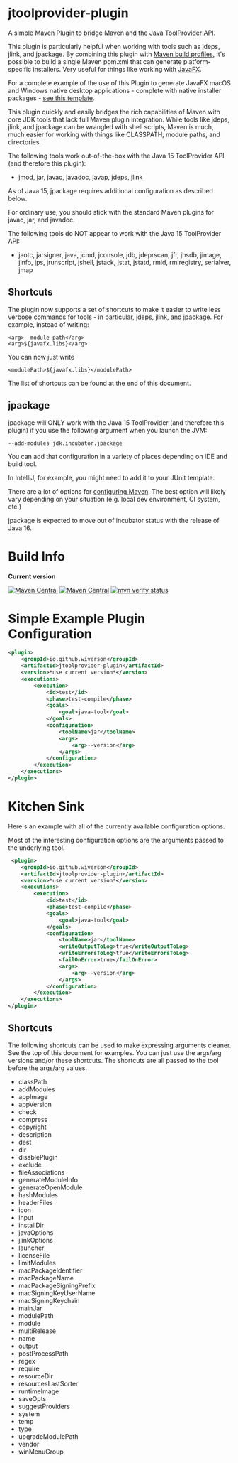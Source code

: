 # jtoolprovider-plugin
 
A simple [Maven](https://maven.apache.org) Plugin to bridge Maven and the 
[Java ToolProvider API](https://docs.oracle.com/javase/10/docs/api/java/util/spi/ToolProvider.html).

This plugin is particularly helpful when working with tools such as jdeps, jlink, and jpackage.
By combining this plugin with
[Maven build profiles](https://maven.apache.org/guides/introduction/introduction-to-profiles.html), 
it's possible to build a single Maven pom.xml that can generate platform-specific installers.
Very useful for things like working with [JavaFX](https://openjfx.io).

For a complete example of the use of this Plugin to generate JavaFX macOS and Windows native desktop
applications - complete with native installer 
packages - [see this template](https://github.com/wiverson/maven-jpackage-template).

This plugin quickly and easily bridges the rich capabilities of Maven with core JDK tools 
that lack full Maven plugin integration.  While tools like jdeps, jlink, and jpackage can be
wrangled with shell scripts, Maven is much, much easier for working with things like 
CLASSPATH, module paths, and directories.

The following tools work out-of-the-box with the Java 15 ToolProvider API (and therefore this plugin):

- jmod, jar, javac, javadoc, javap, jdeps, jlink

As of Java 15, jpackage requires additional configuration as described below.

For ordinary use, you should stick with the standard Maven plugins for javac, jar, 
and javadoc.

The following tools do NOT appear to work with the Java 15 ToolProvider API: 
- jaotc, jarsigner, java, jcmd, jconsole, jdb, jdeprscan, jfr, jhsdb, jimage,
jinfo, jps, jrunscript, jshell, jstack, jstat, jstatd, rmid, rmiregistry, serialver, jmap

## Shortcuts

The plugin now supports a set of shortcuts to make it easier to write less verbose commands
for tools - in particular, jdeps, jlink, and jpackage. For example, instead of writing:

```
<arg>--module-path</arg>
<arg>${javafx.libs}</arg>
```

You can now just write

```
<modulePath>${javafx.libs}</modulePath>
```

The list of shortcuts can be found at the end of this document.

## jpackage

jpackage will ONLY work with the Java 15 ToolProvider (and therefore this plugin) if you use the 
following argument when you launch the JVM:

`--add-modules jdk.incubator.jpackage`

You can add that configuration in a variety of places depending on IDE and build tool. 

In IntelliJ, for example, you might need to add it to your JUnit template.

There are a lot of options for [configuring Maven](https://maven.apache.org/configure.html).
The best option will likely vary depending on your situation (e.g. local dev environment, 
CI system, etc.)

jpackage is expected to move out of incubator status with the release of Java 16.

# Build Info

**Current version** 

[![Maven Central](https://maven-badges.herokuapp.com/maven-central/io.github.wiverson/jtoolprovider-plugin/badge.svg)](https://search.maven.org/search?q=a:jtoolprovider-plugin)
[![Maven Central](https://img.shields.io/maven-central/v/io.github.wiverson/jtoolprovider-plugin.svg?label=Maven%20Central)](https://search.maven.org/search?q=g:%22io.github.wiverson%22%20AND%20a:%22jtoolprovider-plugin%22)
[![mvn verify status](https://github.com/wiverson/jtoolprovider-plugin/workflows/mvn%20verify/badge.svg)](https://github.com/wiverson/jtoolprovider-plugin/actions?query=workflow%3A%22mvn+verify%22)

# Simple Example Plugin Configuration

```xml
<plugin>
    <groupId>io.github.wiverson</groupId>
    <artifactId>jtoolprovider-plugin</artifactId>
    <version>*use current version*</version>
    <executions>
        <execution>
            <id>test</id>
            <phase>test-compile</phase>
            <goals>
                <goal>java-tool</goal>
            </goals>
            <configuration>
                <toolName>jar</toolName>
                <args>
                    <arg>--version</arg>
                </args>
            </configuration>
        </execution>
    </executions>
</plugin>
```

# Kitchen Sink

Here's an example with all of the currently available configuration options.

Most of the interesting configuration options are the arguments passed to
the underlying tool.

```xml
 <plugin>
    <groupId>io.github.wiverson</groupId>
    <artifactId>jtoolprovider-plugin</artifactId>
    <version>*use current version*</version>
    <executions>
        <execution>
            <id>test</id>
            <phase>test-compile</phase>
            <goals>
                <goal>java-tool</goal>
            </goals>
            <configuration>
                <toolName>jar</toolName>
                <writeOutputToLog>true</writeOutputToLog>
                <writeErrorsToLog>true</writeErrorsToLog>
                <failOnError>true</failOnError>
                <args>
                    <arg>--version</arg>
                </args>
            </configuration>
        </execution>
    </executions>
</plugin>
```

## Shortcuts

The following shortcuts can be used to make expressing arguments cleaner. See the top of this 
document for examples. You can just use the args/arg versions and/or these shortcuts. The 
shortcuts are all passed to the tool before the args/arg values.

- classPath
- addModules
- appImage
- appVersion
- check
- compress
- copyright
- description
- dest
- dir
- disablePlugin
- exclude
- fileAssociations
- generateModuleInfo
- generateOpenModule
- hashModules
- headerFiles
- icon
- input
- installDir
- javaOptions
- jlinkOptions
- launcher
- licenseFile
- limitModules
- macPackageIdentifier
- macPackageName
- macPackageSigningPrefix
- macSigningKeyUserName
- macSigningKeychain
- mainJar
- modulePath
- module
- multiRelease
- name
- output
- postProcessPath
- regex
- require
- resourceDir
- resourcesLastSorter
- runtimeImage
- saveOpts
- suggestProviders
- system
- temp
- type
- upgradeModulePath
- vendor
- winMenuGroup